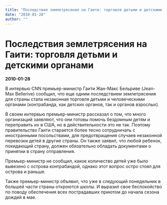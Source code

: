 ```yaml
---
title: "Последствия землетрясения на Гаити: торговля детьми и детскими органами"
date: "2010-01-28"
author: ""
---
```


# Последствия землетрясения на Гаити: торговля детьми и детскими органами

**2010-01-28** 

В интервью CNN премьер-министр Гаити Жан-Макс Бельриве (Jean-Max Bellerive) сообщил, что еще одним последствием землетрясения для страны стала незаконная торговля детьми и человеческими органами (контрабанда, как детских органов, так и органов взрослых).

В своем интервью премьер-министр рассказал о том, что много организаций заявляют, что они готовы помочь бездомным детям и переправить их в США, но в действительности это не так. Поэтому правительство Гаити старается более тесно сотрудничать с иностранными посольствами, для предотвращения случаев незаконной перевозки детей в другие страны. Он также заявил, что любой ребенок, покидающий страну, должен обязательно обладать документами о принятии в страну отправления.

Премьер-министр не сообщил, какое количество детей уже было вывезено с острова контрабандой, однако этот вопрос остро стоял для острова и раньше.

Также премьер-министр объявил, что уже в следующий понедельник в большей части страны откроются школы. И выразил свое беспокойство по поводу обеспечения всех пострадавших приютом до начала сезона дождей в мае.